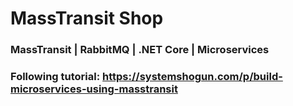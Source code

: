 # MassTransit Shop

### MassTransit | RabbitMQ | .NET Core | Microservices

### Following tutorial: https://systemshogun.com/p/build-microservices-using-masstransit
